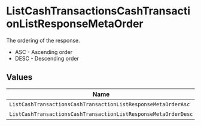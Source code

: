 # ListCashTransactionsCashTransactionListResponseMetaOrder

The ordering of the response.
* ASC - Ascending order
* DESC - Descending order


## Values

| Name                                                           | Value                                                          |
| -------------------------------------------------------------- | -------------------------------------------------------------- |
| `ListCashTransactionsCashTransactionListResponseMetaOrderAsc`  | ASC                                                            |
| `ListCashTransactionsCashTransactionListResponseMetaOrderDesc` | DESC                                                           |